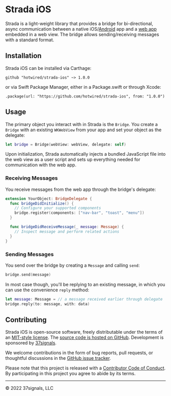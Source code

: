 # Strada iOS

Strada is a light-weight library that provides a bridge for bi-directional, async communication between a native iOS/[Android](https://github.com/hotwired/strada-android) app and a [web app](https://github.com/hotwired/strada-web) embedded in a web view. The bridge allows sending/receiving messages with a standard format.

## Installation
Strada iOS can be installed via Carthage:

```
github "hotwired/strada-ios" ~> 1.0.0
```

or via Swift Package Manager, either in a Package.swift or through Xcode:

```
.package(url: "https://github.com/hotwired/strada-ios", from: "1.0.0")
```

## Usage
The primary object you interact with in Strada is the `Bridge`. You create a `Bridge` with an existing `WKWebView` from your app and set your object as the delegate:

```swift
let bridge = Bridge(webView: webView, delegate: self)
```

Upon initialization, Strada automatically injects a bundled JavaScript file into the web view as a user script and sets up everything needed for communication with the web app.

### Receiving Messages
You receive messages from the web app through the bridge's delegate:

```swift
extension YourObject: BridgeDelegate {
  func bridgeDidInitialize() {
    // Configure your supported components
    bridge.register(components: ["nav-bar", "toast", "menu"])
  }

  func bridgeDidReceiveMessage(_ message: Message) {
    // Inspect message and perform related actions
  }
}
```

### Sending Messages
You send over the bridge by creating a `Message` and calling `send`:

```swift
bridge.send(message)
```

In most case though, you'll be replying to an existing message, in which you can use the convenience `reply` method:

```swift
let message: Message = // a message received earlier through delegate
bridge.reply(to: message, with: data)
```

## Contributing

Strada iOS is open-source software, freely distributable under the terms of an [MIT-style license](LICENSE). The [source code is hosted on GitHub](https://github.com/hotwired/strada-ios). Development is sponsored by [37signals](https://37signals.com/).

We welcome contributions in the form of bug reports, pull requests, or thoughtful discussions in the [GitHub issue tracker](https://github.com/hotwired/strada-ios/issues). 

Please note that this project is released with a [Contributor Code of Conduct](docs/CONDUCT.md). By participating in this project you agree to abide by its terms.

---------

© 2022 37signals, LLC
